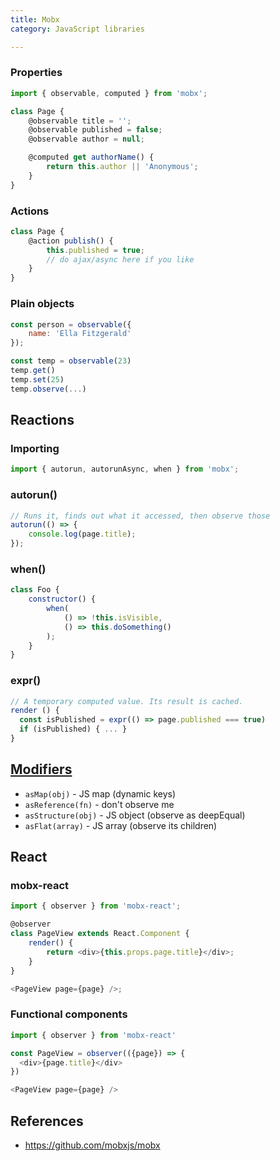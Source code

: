 ```yaml
---
title: Mobx
category: JavaScript libraries

---
```


### Properties

```js
import { observable, computed } from 'mobx';

class Page {
    @observable title = '';
    @observable published = false;
    @observable author = null;

    @computed get authorName() {
        return this.author || 'Anonymous';
    }
}
```

### Actions

```js
class Page {
    @action publish() {
        this.published = true;
        // do ajax/async here if you like
    }
}
```

### Plain objects

```js
const person = observable({
    name: 'Ella Fitzgerald'
});
```

```js
const temp = observable(23)
temp.get()
temp.set(25)
temp.observe(...)
```

## Reactions

### Importing

```js
import { autorun, autorunAsync, when } from 'mobx';
```

### autorun()

```js
// Runs it, finds out what it accessed, then observe those
autorun(() => {
    console.log(page.title);
});
```

### when()

```js
class Foo {
    constructor() {
        when(
            () => !this.isVisible,
            () => this.doSomething()
        );
    }
}
```

### expr()

```js
// A temporary computed value. Its result is cached.
render () {
  const isPublished = expr(() => page.published === true)
  if (isPublished) { ... }
}
```

## [Modifiers](http://mobxjs.github.io/mobx/refguide/modifiers.html)

-   `asMap(obj)` - JS map (dynamic keys)
-   `asReference(fn)` - don't observe me
-   `asStructure(obj)` - JS object (observe as deepEqual)
-   `asFlat(array)` - JS array (observe its children)

## React

### mobx-react

```js
import { observer } from 'mobx-react';

@observer
class PageView extends React.Component {
    render() {
        return <div>{this.props.page.title}</div>;
    }
}

<PageView page={page} />;
```

### Functional components

```js
import { observer } from 'mobx-react'

const PageView = observer(({page}) => {
  <div>{page.title}</div>
})

<PageView page={page} />
```

## References

-   <https://github.com/mobxjs/mobx>
